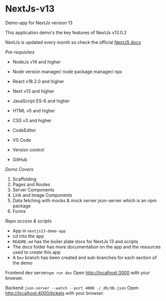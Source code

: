 # NextJs-v13

Demo-app for NextJs version 13

This application demo's the key features of NextJs v13.0.2 

NextJs is updated every month so check the official [NextJS docs](https://nextjs.org/docs)

_Pre-requisites_
- NodeJs v14 and higher
- Node version manager/ node package manager/ npx
- React v18.2.0 and higher
- Next v13 and higher
- JavaScript ES-6 and higher
- HTML v5 and higher
- CSS v3 and higher

- CodeEditor
- VS Code

- Version control
- GitHub

_Demo Covers_
1) Scaffolding
2) Pages and Routes
3) Server Components
4) Link and Image Components
5) Data fetching with mocks & mock server json-server which is an npm package
6) Forms

_Repo access & scripts_
- App in `nextjs13-demo-app`
- cd into the app
- `README.md` has the boiler plate docs for NextJs 13 and scripts
- The docs folder has more documentation on the app and the resources used to create this app
- A `Dev` branch has been created and sub-branches for each section of the demo

Frontend dev server`npm run dev`
Open [http://localhost:3000](http://localhost:3000) with your browser.

Backend `json-server --watch --port 4000 ./_db/db.json` 
Open [http://localhost:4000/tickets](http://localhost:4000/tickets) with your browser.